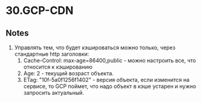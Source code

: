 # 30.GCP-CDN

## Notes

1. Управлять тем, что будет кэшироваться можно только, через стандартные http заголовки:
   1. Cache-Control: max-age=86400,public - можно настроить все, что относится к
    кэшированию
   2. Age: 2 - текущий возраст объекта.
   3. ETag: "10f-5a0f1256f1402" - версия объекта, если изменится на сервисе, то
    GCP поймет, что надо объект в кэше устарен и нужно запросить актуальный.
